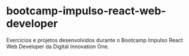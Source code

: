 # bootcamp-impulso-react-web-developer
Exercícios e projetos desenvolvidos durante o Bootcamp Impulso React Web Developer da Digital Innovation One.
